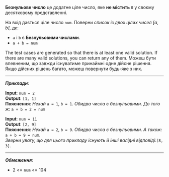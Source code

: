 **Безнульове число** це додатне ціле число, яке **не містить** `0` у своєму десятковому представленні.

На вхід дається ціле число `num`. Поверни _список із двох цілих чисел [a, b], де_:
- `a` і `b` є **Безнульовими числами**.
- `a + b = num`

The test cases are generated so that there is at least one valid solution. If there are many valid solutions, you can return any of them.
Можеш бути впевненим, що завжди існуватиме принаймні одне дійсне рішення. Якщо дійсних рішень багато, можеш повернути будь-яке з них.

---
**_Приклади_**:

**Input**: `num = 2`       
**Output**: `[1, 1]`   
**Пояснення**: _Нехай_ `a = 1`, `b = 1`. _Обидва числа є безнульовими. До того ж_: `a + b = 2 = num`

**Input**: `num = 11`  
**Output**: `[2, 9]`  
**Пояснення**: _Нехай_ `a = 2`, `b = 9`. _Обидва числа є безнульовими. А також:_ `a + b = 9 = num`.    
_Зверни увагу, що для цього прикладу існують й інші валідні відповіді_:`[8, 3]`.

---
**_Обмеження_**:
- 2 <= `num` <= 104